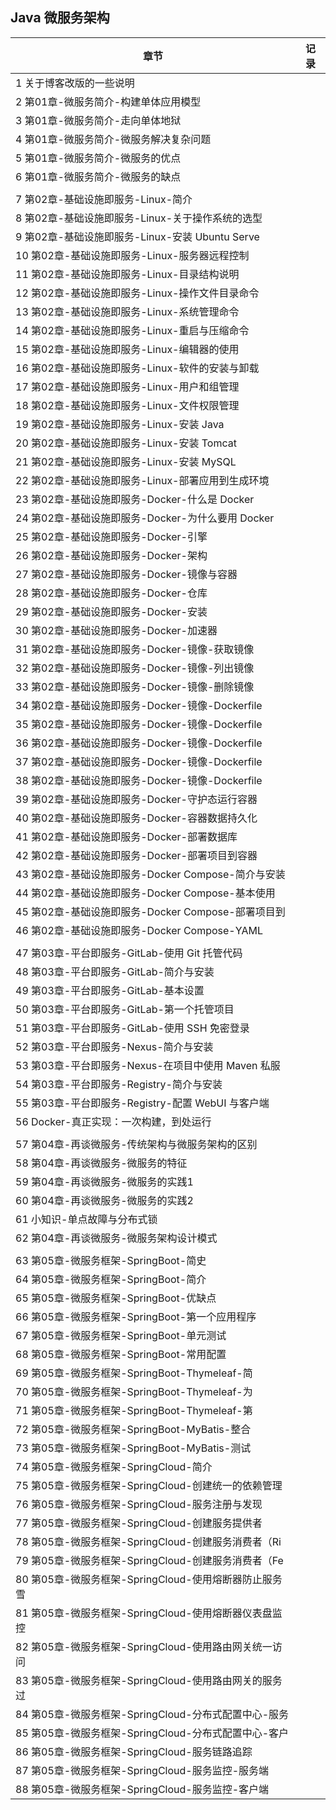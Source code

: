 ## Java 微服务架构

| 章节                                                  | 记录 |
| ----------------------------------------------------- | ---- |
| 1 关于博客改版的一些说明                              |      |
| 2 第01章-微服务简介-构建单体应用模型                  |      |
| 3 第01章-微服务简介-走向单体地狱                      |      |
| 4 第01章-微服务简介-微服务解决复杂问题                |      |
| 5 第01章-微服务简介-微服务的优点                      |      |
| 6 第01章-微服务简介-微服务的缺点                      |      |
|                                                       |      |
| 7 第02章-基础设施即服务-Linux-简介                    |      |
| 8 第02章-基础设施即服务-Linux-关于操作系统的选型      |      |
| 9 第02章-基础设施即服务-Linux-安装 Ubuntu Serve       |      |
| 10 第02章-基础设施即服务-Linux-服务器远程控制         |      |
| 11 第02章-基础设施即服务-Linux-目录结构说明           |      |
| 12 第02章-基础设施即服务-Linux-操作文件目录命令       |      |
| 13 第02章-基础设施即服务-Linux-系统管理命令           |      |
| 14 第02章-基础设施即服务-Linux-重启与压缩命令         |      |
| 15 第02章-基础设施即服务-Linux-编辑器的使用           |      |
| 16 第02章-基础设施即服务-Linux-软件的安装与卸载       |      |
| 17 第02章-基础设施即服务-Linux-用户和组管理           |      |
| 18 第02章-基础设施即服务-Linux-文件权限管理           |      |
| 19 第02章-基础设施即服务-Linux-安装 Java              |      |
| 20 第02章-基础设施即服务-Linux-安装 Tomcat            |      |
| 21 第02章-基础设施即服务-Linux-安装 MySQL             |      |
| 22 第02章-基础设施即服务-Linux-部署应用到生成环境     |      |
| 23 第02章-基础设施即服务-Docker-什么是 Docker         |      |
| 24 第02章-基础设施即服务-Docker-为什么要用 Docker     |      |
| 25 第02章-基础设施即服务-Docker-引擎                  |      |
| 26 第02章-基础设施即服务-Docker-架构                  |      |
| 27 第02章-基础设施即服务-Docker-镜像与容器            |      |
| 28 第02章-基础设施即服务-Docker-仓库                  |      |
| 29 第02章-基础设施即服务-Docker-安装                  |      |
| 30 第02章-基础设施即服务-Docker-加速器                |      |
| 31 第02章-基础设施即服务-Docker-镜像-获取镜像         |      |
| 32 第02章-基础设施即服务-Docker-镜像-列出镜像         |      |
| 33 第02章-基础设施即服务-Docker-镜像-删除镜像         |      |
| 34 第02章-基础设施即服务-Docker-镜像-Dockerfile       |      |
| 35 第02章-基础设施即服务-Docker-镜像-Dockerfile       |      |
| 36 第02章-基础设施即服务-Docker-镜像-Dockerfile       |      |
| 37 第02章-基础设施即服务-Docker-镜像-Dockerfile       |      |
| 38 第02章-基础设施即服务-Docker-镜像-Dockerfile       |      |
| 39 第02章-基础设施即服务-Docker-守护态运行容器        |      |
| 40 第02章-基础设施即服务-Docker-容器数据持久化        |      |
| 41 第02章-基础设施即服务-Docker-部署数据库            |      |
| 42 第02章-基础设施即服务-Docker-部署项目到容器        |      |
| 43 第02章-基础设施即服务-Docker Compose-简介与安装    |      |
| 44 第02章-基础设施即服务-Docker Compose-基本使用      |      |
| 45 第02章-基础设施即服务-Docker Compose-部署项目到    |      |
| 46 第02章-基础设施即服务-Docker Compose-YAML          |      |
|                                                       |      |
| 47 第03章-平台即服务-GitLab-使用 Git 托管代码         |      |
| 48 第03章-平台即服务-GitLab-简介与安装                |      |
| 49 第03章-平台即服务-GitLab-基本设置                  |      |
| 50 第03章-平台即服务-GitLab-第一个托管项目            |      |
| 51 第03章-平台即服务-GitLab-使用 SSH 免密登录         |      |
| 52 第03章-平台即服务-Nexus-简介与安装                 |      |
| 53 第03章-平台即服务-Nexus-在项目中使用 Maven 私服    |      |
| 54 第03章-平台即服务-Registry-简介与安装              |      |
| 55 第03章-平台即服务-Registry-配置 WebUI 与客户端     |      |
| 56 Docker-真正实现：一次构建，到处运行                |      |
|                                                       |      |
| 57 第04章-再谈微服务-传统架构与微服务架构的区别       |      |
| 58 第04章-再谈微服务-微服务的特征                     |      |
| 59 第04章-再谈微服务-微服务的实践1                    |      |
| 60 第04章-再谈微服务-微服务的实践2                    |      |
| 61 小知识-单点故障与分布式锁                          |      |
| 62 第04章-再谈微服务-微服务架构设计模式               |      |
|                                                       |      |
| 63 第05章-微服务框架-SpringBoot-简史                  |      |
| 64 第05章-微服务框架-SpringBoot-简介                  |      |
| 65 第05章-微服务框架-SpringBoot-优缺点                |      |
| 66 第05章-微服务框架-SpringBoot-第一个应用程序        |      |
| 67 第05章-微服务框架-SpringBoot-单元测试              |      |
| 68 第05章-微服务框架-SpringBoot-常用配置              |      |
| 69 第05章-微服务框架-SpringBoot-Thymeleaf-简          |      |
| 70 第05章-微服务框架-SpringBoot-Thymeleaf-为          |      |
| 71 第05章-微服务框架-SpringBoot-Thymeleaf-第          |      |
| 72 第05章-微服务框架-SpringBoot-MyBatis-整合          |      |
| 73 第05章-微服务框架-SpringBoot-MyBatis-测试          |      |
| 74 第05章-微服务框架-SpringCloud-简介                 |      |
| 75 第05章-微服务框架-SpringCloud-创建统一的依赖管理   |      |
| 76 第05章-微服务框架-SpringCloud-服务注册与发现       |      |
| 77 第05章-微服务框架-SpringCloud-创建服务提供者       |      |
| 78 第05章-微服务框架-SpringCloud-创建服务消费者（Ri   |      |
| 79 第05章-微服务框架-SpringCloud-创建服务消费者（Fe   |      |
| 80 第05章-微服务框架-SpringCloud-使用熔断器防止服务雪 |      |
| 81 第05章-微服务框架-SpringCloud-使用熔断器仪表盘监控 |      |
| 82 第05章-微服务框架-SpringCloud-使用路由网关统一访问 |      |
| 83 第05章-微服务框架-SpringCloud-使用路由网关的服务过 |      |
| 84 第05章-微服务框架-SpringCloud-分布式配置中心-服务  |      |
| 85 第05章-微服务框架-SpringCloud-分布式配置中心-客户  |      |
| 86 第05章-微服务框架-SpringCloud-服务链路追踪         |      |
| 87 第05章-微服务框架-SpringCloud-服务监控-服务端      |      |
| 88 第05章-微服务框架-SpringCloud-服务监控-客户端      |      |